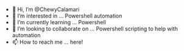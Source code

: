 - 👋 Hi, I’m @ChewyCalamari
- 👀 I’m interested in ... Powershell automation
- 🌱 I’m currently learning ... Powershell
- 💞️ I’m looking to collaborate on ... Powershell scripting to help with automation
- 📫 How to reach me ... here!

<!---
ChewyCalamari/ChewyCalamari is a ✨ special ✨ repository because its `README.md` (this file) appears on your GitHub profile.
You can click the Preview link to take a look at your changes.
--->
